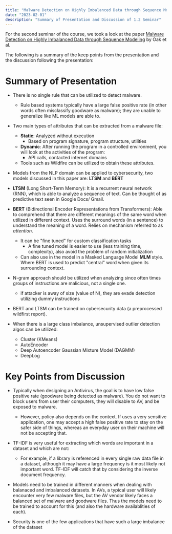 ```yaml
---
title: "Malware Detection on Highly Imbalanced Data through Sequence Modeling"
date: "2023-02-01"
description: "Summary of Presentation and Discussion of 1.2 Seminar"
---
```


For the second seminar of the course, we took a look at the paper [Malware Detection on Highly Imbalanced Data
through Sequence Modeling](https://dl.acm.org/doi/10.1145/3338501.3357374) by Oak et al.


The following is a summary of the keep points from the presentation and the discussion following the presentation:
# Summary of Presentation

- There is no single rule that can be utilized to detect malware.
  - Rule based systems typically have a large false positive rate (in other words often misclassify goodware as malware); they are unable to generalize like ML models are able to.

- Two main types of attributes that can be extracted from a malware file:
  - **Static**: Analyzed without execution
    - Based on program signature, program structure, utilities
  - **Dynamic**: After running the program in a controlled environment, you will look at the activities of the program:
    - API calls, contacted internet domains
  - Tools such as Wildfire can be utilized to obtain these attributes.

- Models from the NLP domain can be applied to cybersecurity, two models discussed in this paper are: **LTSM** and **BERT**

- **LTSM** (Long Short-Term Memory): It is a recurrent neural network (RNN), which is able to analyze a sequence of text. Can be thought of as predictive text seen in Google Docs/ Gmail.

- **BERT** (Bidirectional Encoder Representations from Transformers): Able to comprehend that there are different meanings of the same word when utilized in different context. Uses the surround words (in a sentence) to understand the meaning of a word. Relies on mechanism referred to as *attention*.
  - It can be "fine tuned" for custom classification tasks
    - A fine tuned model is easier to use (less training time, complexity), also avoid the problem of random initialization
  - Can also use in the model in a Masked Language Model **MLM** style. Where BERT is used to predict "central" word when given its surrounding context.

- N-gram approach should be utilized when analyzing since often times groups of instructions are malicious, not a single one.
  - if attacker is away of size (value of N), they are evade detection utilizing dummy instructions

- BERT and LTSM can be trained on cybersecurity data (a preprocessed wildfirst report).

- When there is a large class imbalance, unsupervised outlier detection algos can be utilized:
  - Cluster (KMeans)
  - AutoEncoder
  - Deep Autoencoder Gaussian Mixture Model (DAGMM)
  - DeepLog

# Key Points from Discussion
- Typically when designing an Antivirus, the goal is to have low false positive rate (goodware being detected as malware). You do not want to block users from user their computers, they will disable to AV, and be exposed to malware.
  - However, policy also depends on the context. If uses a very sensitive application, one may accept a high false positive rate to stay on the safer side of things, whereas an everyday user on their machine will not be accepting that.

- TF-IDF is very useful for extracting which words are important in a dataset and which are not:
  - For example, if a library is referenced in every single raw data file in a dataset, although it may have a large frequency is it most likely not important word. TF-IDF will catch that by considering the inverse document frequency.

- Models need to be trained in different manners when dealing with balanaced and imbalanced datasets. In AVs, a typical user will likely encounter very few malware files, but the AV vendor likely faces a balanced set of malware and goodware files. Thus the models need to be trained to account for this (and also the hardware availablities of each).

- Security is one of the few applications that have such a large imbalance of the dataset